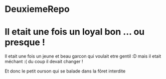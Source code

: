 
# DeuxiemeRepo
# Il etait une fois un loyal bon ... ou presque !

Il etait une fois un jeune et beau garcon qui voulait etre gentil :D
mais il etait méchant :(
du coup il devait changer !

Et donc le petit ourson
qui se balade
dans la fôret interdite
